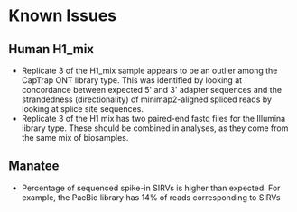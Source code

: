 # Known Issues
## Human H1_mix
* Replicate 3 of the H1_mix sample appears to be an outlier among the CapTrap ONT library type. This was identified by looking at concordance between expected 5' and 3' adapter sequences and the strandedness (directionality) of minimap2-aligned spliced reads by looking at splice site sequences.
* Replicate 3 of the H1 mix has two paired-end fastq files for the Illumina library type. These should be combined in analyses, as they come from the same mix of biosamples.

## Manatee
* Percentage of sequenced spike-in SIRVs is higher than expected. For example, the PacBio library has 14% of reads corresponding to SIRVs
